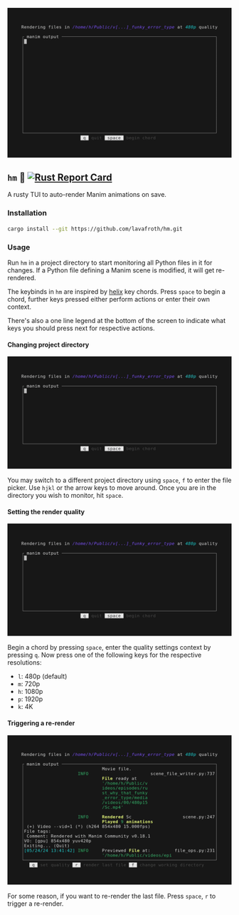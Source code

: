 ![A preview of setting render quality](/assets/preview.gif)

## `hm` 🤔 [![Rust Report Card](https://rust-reportcard.xuri.me/badge/github.com/lavafroth/hm)](https://rust-reportcard.xuri.me/report/github.com/lavafroth/hm)
A rusty TUI to auto-render Manim animations on save.


### Installation

```sh
cargo install --git https://github.com/lavafroth/hm.git
```

### Usage

Run `hm` in a project directory to start monitoring all Python files in it for changes.
If a Python file defining a Manim scene is modified, it will get re-rendered.

The keybinds in `hm` are inspired by [helix](https://helix-editor.com/) key chords. Press `space` to begin a chord, further keys pressed
either perform actions or enter their own context.

There's also a one line legend at the bottom of the screen to indicate what keys you should press next for respective actions.

#### Changing project directory

![A preview of setting render quality](/assets/project_directory.gif)

You may switch to a different project directory using `space`, `f` to enter the file picker. Use `hjkl` or the arrow keys to move
around. Once you are in the directory you wish to monitor, hit `space`.

#### Setting the render quality

![A preview of setting render quality](/assets/changing_quality.gif)

Begin a chord by pressing `space`, enter the quality settings context by pressing `q`. Now press one of the following keys for the
respective resolutions:

- `l`: 480p (default)
- `m`: 720p
- `h`: 1080p
- `p`: 1920p
- `k`: 4K

#### Triggering a re-render

![A preview of setting render quality](/assets/re_render.gif)

For some reason, if you want to re-render the last file. Press `space`, `r` to trigger a re-render.
